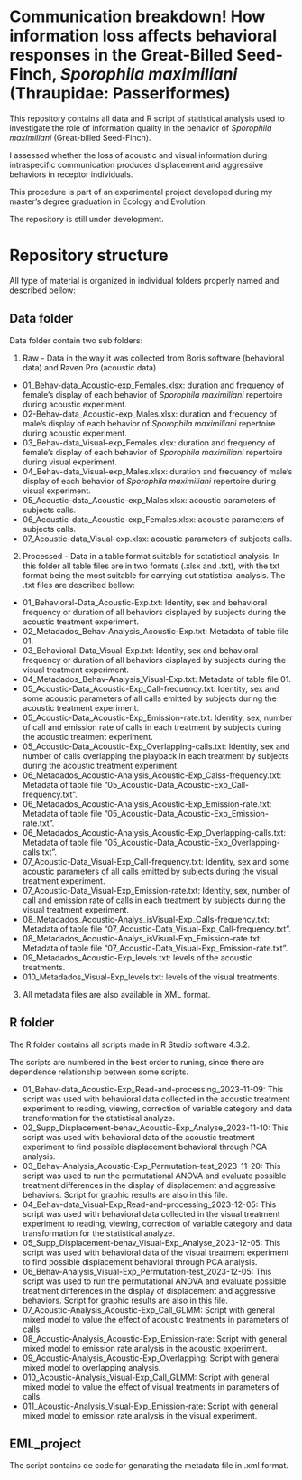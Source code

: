 
# Communication breakdown! How information loss affects behavioral responses in the Great-Billed Seed-Finch, *Sporophila maximiliani* (Thraupidae: Passeriformes)

This repository contains all data and R script of statistical analysis
used to investigate the role of information quality in the behavior of
*Sporophila maximiliani* (Great-billed Seed-Finch).

I assessed whether the loss of acoustic and visual information during
intraspecific communication produces displacement and aggressive
behaviors in receptor individuals.

This procedure is part of an experimental project developed during my
master’s degree graduation in Ecology and Evolution.

The repository is still under development.

# Repository structure

All type of material is organized in individual folders properly named
and described bellow:

## Data folder

Data folder contain two sub folders:

1.  Raw - Data in the way it was collected from Boris software
    (behavioral data) and Raven Pro (acoustic data)

- 01_Behav-data_Acoustic-exp_Females.xlsx: duration and frequency of
  female’s display of each behavior of *Sporophila maximiliani*
  repertoire during acoustic experiment.
- 02-Behav-data_Acoustic-exp_Males.xlsx: duration and frequency of
  male’s display of each behavior of *Sporophila maximiliani* repertoire
  during acoustic experiment.
- 03_Behav-data_Visual-exp_Females.xlsx: duration and frequency of
  female’s display of each behavior of *Sporophila maximiliani*
  repertoire during visual experiment.
- 04_Behav-data_Visual-exp_Males.xlsx: duration and frequency of male’s
  display of each behavior of *Sporophila maximiliani* repertoire during
  visual experiment.
- 05_Acoustic-data_Acoustic-exp_Males.xlsx: acoustic parameters of
  subjects calls.
- 06_Acoustic-data_Acoustic-exp_Females.xlsx: acoustic parameters of
  subjects calls.
- 07_Acoustic-data_Visual-exp.xlsx: acoustic parameters of subjects
  calls.

2.  Processed - Data in a table format suitable for sctatistical
    analysis. In this folder all table files are in two formats (.xlsx
    and .txt), with the txt format being the most suitable for carrying
    out statistical analysis. The .txt files are described bellow:

- 01_Behavioral-Data_Acoustic-Exp.txt: Identity, sex and behavioral
  frequency or duration of all behaviors displayed by subjects during
  the acoustic treatment experiment.
- 02_Metadados_Behav-Analysis_Acoustic-Exp.txt: Metadata of table file
  01.
- 03_Behavioral-Data_Visual-Exp.txt: Identity, sex and behavioral
  frequency or duration of all behaviors displayed by subjects during
  the visual treatment experiment.
- 04_Metadados_Behav-Analysis_Visual-Exp.txt: Metadata of table file 01.
- 05_Acoustic-Data_Acoustic-Exp_Call-frequency.txt: Identity, sex and
  some acoustic parameters of all calls emitted by subjects during the
  acoustic treatment experiment.
- 05_Acoustic-Data_Acoustic-Exp_Emission-rate.txt: Identity, sex, number
  of call and emission rate of calls in each treatment by subjects
  during the acoustic treatment experiment.
- 05_Acoustic-Data_Acoustic-Exp_Overlapping-calls.txt: Identity, sex and
  number of calls overlapping the playback in each treatment by subjects
  during the acoustic treatment experiment.
- 06_Metadados_Acoustic-Analysis_Acoustic-Exp_Calss-frequency.txt:
  Metadata of table file
  “05_Acoustic-Data_Acoustic-Exp_Call-frequency.txt”.
- 06_Metadados_Acoustic-Analysis_Acoustic-Exp_Emission-rate.txt:
  Metadata of table file
  “05_Acoustic-Data_Acoustic-Exp_Emission-rate.txt”.
- 06_Metadados_Acoustic-Analysis_Acoustic-Exp_Overlapping-calls.txt:
  Metadata of table file
  “05_Acoustic-Data_Acoustic-Exp_Overlapping-calls.txt”.
- 07_Acoustic-Data_Visual-Exp_Call-frequency.txt: Identity, sex and some
  acoustic parameters of all calls emitted by subjects during the visual
  treatment experiment.
- 07_Acoustic-Data_Visual-Exp_Emission-rate.txt: Identity, sex, number
  of call and emission rate of calls in each treatment by subjects
  during the visual treatment experiment.
- 08_Metadados_Acoustic-Analys_isVisual-Exp_Calls-frequency.txt:
  Metadata of table file
  “07_Acoustic-Data_Visual-Exp_Call-frequency.txt”.
- 08_Metadados_Acoustic-Analys_isVisual-Exp_Emission-rate.txt: Metadata
  of table file “07_Acoustic-Data_Visual-Exp_Emission-rate.txt”.
- 09_Metadados_Acoustic-Exp_levels.txt: levels of the acoustic
  treatments.
- 010_Metadados_Visual-Exp_levels.txt: levels of the visual treatments.

3.  All metadata files are also available in XML format.

## R folder

The R folder contains all scripts made in R Studio software 4.3.2.

The scripts are numbered in the best order to runing, since there are
dependence relationship between some scripts.

- 01_Behav-data_Acoustic-Exp_Read-and-processing_2023-11-09: This script
  was used with behavioral data collected in the acoustic treatment
  experiment to reading, viewing, correction of variable category and
  data transformation for the statistical analyze.
- 02_Supp_Displacement-behav_Acoustic-Exp_Analyse_2023-11-10: This
  script was used with behavioral data of the acoustic treatment
  experiment to find possible displacement behavioral through PCA
  analysis.
- 03_Behav-Analysis_Acoustic-Exp_Permutation-test_2023-11-20: This
  script was used to run the permutational ANOVA and evaluate possible
  treatment differences in the display of displacement and aggressive
  behaviors. Script for graphic results are also in this file.
- 04_Behav-data_Visual-Exp_Read-and-processing_2023-12-05: This script
  was used with behavioral data collected in the visual treatment
  experiment to reading, viewing, correction of variable category and
  data transformation for the statistical analyze.
- 05_Supp_Displacement-behav_Visual-Exp_Analyse_2023-12-05: This script
  was used with behavioral data of the visual treatment experiment to
  find possible displacement behavioral through PCA analysis.
- 06_Behav-Analysis_Visual-Exp_Permutation-test_2023-12-05: This script
  was used to run the permutational ANOVA and evaluate possible
  treatment differences in the display of displacement and aggressive
  behaviors. Script for graphic results are also in this file.
- 07_Acoustic-Analysis_Acoustic-Exp_Call_GLMM: Script with general mixed
  model to value the effect of acoustic treatments in parameters of
  calls.
- 08_Acoustic-Analysis_Acoustic-Exp_Emission-rate: Script with general
  mixed model to emission rate analysis in the acoustic experiment.
- 09_Acoustic-Analysis_Acoustic-Exp_Overlapping: Script with general
  mixed model to overlapping analysis.
- 010_Acoustic-Analysis_Visual-Exp_Call_GLMM: Script with general mixed
  model to value the effect of visual treatments in parameters of calls.
- 011_Acoustic-Analysis_Visual-Exp_Emission-rate: Script with general
  mixed model to emission rate analysis in the visual experiment.

## EML_project

The script contains de code for genarating the metadata file in .xml
format.
